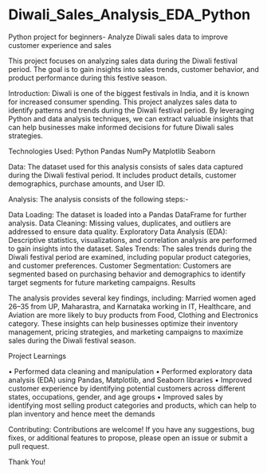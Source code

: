 # Diwali_Sales_Analysis_EDA_Python
Python project for beginners- Analyze Diwali sales data to improve customer experience and sales

This project focuses on analyzing sales data during the Diwali festival period. The goal is to gain insights into sales trends, customer behavior, and product performance during this festive season.

Introduction:
Diwali is one of the biggest festivals in India, and it is known for increased consumer spending. This project analyzes sales data to identify patterns and trends during the Diwali festival period. By leveraging Python and data analysis techniques, we can extract valuable insights that can help businesses make informed decisions for future Diwali sales strategies.

Technologies Used:
Python
Pandas
NumPy
Matplotlib
Seaborn

Data:
The dataset used for this analysis consists of sales data captured during the Diwali festival period. It includes product details, customer demographics, purchase amounts, and User ID.

Analysis:
The analysis consists of the following steps:-

Data Loading: The dataset is loaded into a Pandas DataFrame for further analysis.
Data Cleaning: Missing values, duplicates, and outliers are addressed to ensure data quality.
Exploratory Data Analysis (EDA): Descriptive statistics, visualizations, and correlation analysis are performed to gain insights into the dataset.
Sales Trends: The sales trends during the Diwali festival period are examined, including popular product categories, and customer preferences.
Customer Segmentation: Customers are segmented based on purchasing behavior and demographics to identify target segments for future marketing campaigns.
Results

The analysis provides several key findings, including:
Married women aged 26–35 from UP, Maharastra, and Karnataka working in IT, Healthcare, and Aviation are more likely to buy products from Food, Clothing and Electronics category.
These insights can help businesses optimize their inventory management, pricing strategies, and marketing campaigns to maximize sales during the Diwali festival season.

Project Learnings

• Performed data cleaning and manipulation
• Performed exploratory data analysis (EDA) using Pandas, Matplotlib, and Seaborn libraries 
• Improved customer experience by identifying potential customers across different states, occupations, gender, and age groups
• Improved sales by identifying most selling product categories and products, which can help to plan inventory and hence meet the demands

Contributing:
Contributions are welcome! If you have any suggestions, bug fixes, or additional features to propose, please open an issue or submit a pull request.

Thank You!







